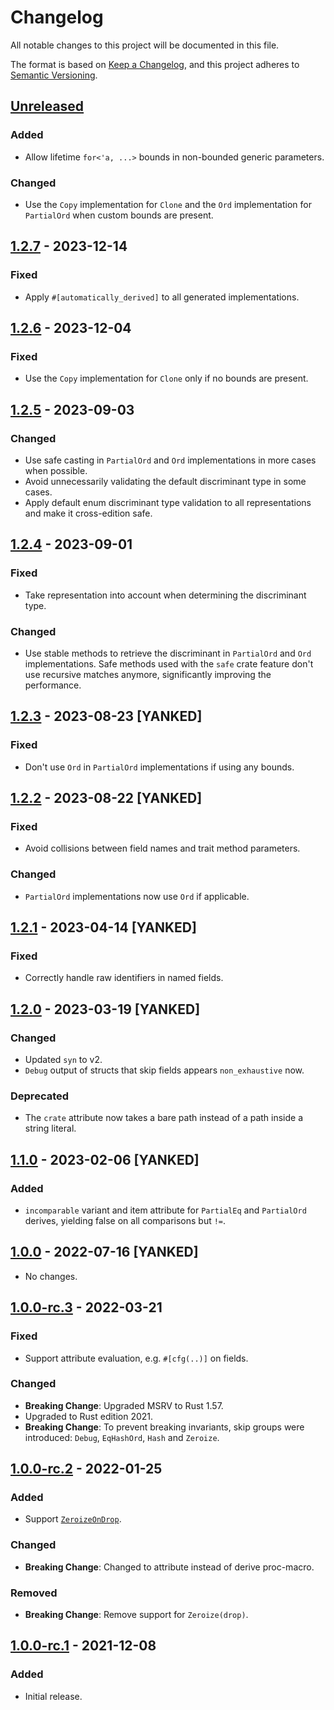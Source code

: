 # Changelog

All notable changes to this project will be documented in this file.

The format is based on [Keep a Changelog](https://keepachangelog.com/en/1.0.0/),
and this project adheres to [Semantic Versioning](https://semver.org/spec/v2.0.0.html).

## [Unreleased]
### Added
- Allow lifetime `for<'a, ...>` bounds in non-bounded generic parameters.

### Changed
- Use the `Copy` implementation for `Clone` and the `Ord` implementation for
  `PartialOrd` when custom bounds are present.

## [1.2.7] - 2023-12-14

### Fixed
- Apply `#[automatically_derived]` to all generated implementations.

## [1.2.6] - 2023-12-04

### Fixed
- Use the `Copy` implementation for `Clone` only if no bounds are present.

## [1.2.5] - 2023-09-03

### Changed
- Use safe casting in `PartialOrd` and `Ord` implementations in more cases when
  possible.
- Avoid unnecessarily validating the default discriminant type in some cases.
- Apply default enum discriminant type validation to all representations and
  make it cross-edition safe.

## [1.2.4] - 2023-09-01

### Fixed
- Take representation into account when determining the discriminant type.

### Changed
- Use stable methods to retrieve the discriminant in `PartialOrd` and `Ord`
  implementations. Safe methods used with the `safe` crate feature don't use
  recursive matches anymore, significantly improving the performance.

## [1.2.3] - 2023-08-23 [YANKED]

### Fixed
- Don't use `Ord` in `PartialOrd` implementations if using any bounds.

## [1.2.2] - 2023-08-22 [YANKED]

### Fixed
- Avoid collisions between field names and trait method parameters.

### Changed
- `PartialOrd` implementations now use `Ord` if applicable.

## [1.2.1] - 2023-04-14 [YANKED]

### Fixed
- Correctly handle raw identifiers in named fields.

## [1.2.0] - 2023-03-19 [YANKED]

### Changed
- Updated `syn` to v2.
- `Debug` output of structs that skip fields appears `non_exhaustive` now.

### Deprecated
- The `crate` attribute now takes a bare path instead of a path inside a string
  literal.

## [1.1.0] - 2023-02-06 [YANKED]

### Added
- `incomparable` variant and item attribute for `PartialEq` and `PartialOrd`
  derives, yielding false on all comparisons but `!=`.

## [1.0.0] - 2022-07-16 [YANKED]
- No changes.

## [1.0.0-rc.3] - 2022-03-21

### Fixed
- Support attribute evaluation, e.g. `#[cfg(..)]` on fields.

### Changed
- **Breaking Change**: Upgraded MSRV to Rust 1.57.
- Upgraded to Rust edition 2021.
- **Breaking Change**: To prevent breaking invariants, skip groups were
  introduced: `Debug`, `EqHashOrd`, `Hash` and `Zeroize`.

## [1.0.0-rc.2] - 2022-01-25

### Added
- Support [`ZeroizeOnDrop`](https://docs.rs/zeroize/1.5/zeroize/trait.ZeroizeOnDrop.html).

### Changed
- **Breaking Change**: Changed to attribute instead of derive proc-macro.

### Removed
- **Breaking Change**: Remove support for `Zeroize(drop)`.

## [1.0.0-rc.1] - 2021-12-08

### Added
- Initial release.

[unreleased]: https://github.com/ModProg/derive-where/compare/v1.2.7...HEAD
[1.2.7]: https://github.com/ModProg/derive-where/compare/v1.2.6...v1.2.7
[1.2.6]: https://github.com/ModProg/derive-where/compare/v1.2.5...v1.2.6
[1.2.5]: https://github.com/ModProg/derive-where/compare/v1.2.4...v1.2.5
[1.2.4]: https://github.com/ModProg/derive-where/compare/v1.2.3...v1.2.4
[1.2.3]: https://github.com/ModProg/derive-where/compare/v1.2.2...v1.2.3
[1.2.2]: https://github.com/ModProg/derive-where/compare/v1.2.1...v1.2.2
[1.2.1]: https://github.com/ModProg/derive-where/compare/v1.2.0...v1.2.1
[1.2.0]: https://github.com/ModProg/derive-where/compare/v1.1.0...v1.2.0
[1.1.0]: https://github.com/ModProg/derive-where/compare/v1.0.0...v1.1.0
[1.0.0]: https://github.com/ModProg/derive-where/compare/v1.0.0-rc.3...v1.0.0
[1.0.0-rc.3]: https://github.com/ModProg/derive-where/compare/v1.0.0-rc.2...v1.0.0-rc.3
[1.0.0-rc.2]: https://github.com/ModProg/derive-where/compare/v1.0.0-rc.1...v1.0.0-rc.2
[1.0.0-rc.1]: https://github.com/ModProg/derive-where/releases/tag/v1.0.0-rc.1
